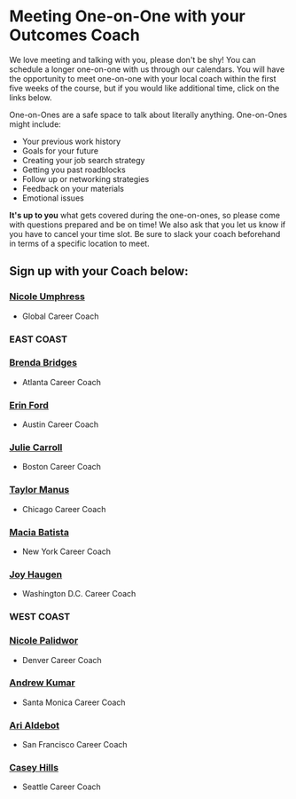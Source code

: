 # Meeting One-on-One with your Outcomes Coach

We love meeting and talking with you, please don't be shy! You can schedule a longer one-on-one with us through our calendars. You will have the opportunity to meet one-on-one with your local coach within the first five weeks of the course, but if you would like additional time, click on the links below. 

One-on-Ones are a safe space to talk about literally anything. One-on-Ones might include:
- Your previous work history 
- Goals for your future 
- Creating your job search strategy 
- Getting you past roadblocks 
- Follow up or networking strategies 
- Feedback on your materials 
- Emotional issues

**It's up to you** what gets covered during the one-on-ones, so please come with questions prepared and be on time! We also ask that you let us know if you have to cancel your time slot. Be sure to slack your coach beforehand in terms of a specific location to meet. 

## Sign up with your Coach below:

### [Nicole Umphress](https://calendar.google.com/calendar/selfsched?sstoken=UU9rR0E5a0huOENEfGRlZmF1bHR8NWZiMjI3NjIxMTA5N2VkMzk0MWU4NDk1YjQwZDdhZjQ)
- Global Career Coach

### EAST COAST
### [Brenda Bridges](https://calendly.com/brenda-bridges/30min/10-04-2017?back=1)
- Atlanta Career Coach

### [Erin Ford](https://calendar.google.com/calendar/selfsched?sstoken=UU9odGh4ekNqVzVsfGRlZmF1bHR8YmNhZDBlYTJiZWM2MjkxYWQwZjBlYzIzMmI4NTM4Yjk)
- Austin Career Coach

### [Julie Carroll](https://calendar.google.com/calendar/selfsched?sstoken=UUhUNTNEYkxmckFnfGRlZmF1bHR8ZTQ0YzhlZDRhZDViNGVhMjMzMDZiOTJhNjVlYzZhNzU)
- Boston Career Coach

### [Taylor Manus](https://calendar.google.com/calendar/selfsched?sstoken=UURCb0VZZDdBWFY1fGRlZmF1bHR8ZTI1MDU5NGMxOTg3NTNjMzFhOWUzMGFjYjZhNTNkODY)
- Chicago Career Coach

### [Macia Batista](https://coach-macia.youcanbook.me/index.jsp)
- New York Career Coach

### [Joy Haugen](https://calendar.google.com/calendar/selfsched?sstoken=UUhjY1U5MFVhS1YzfGRlZmF1bHR8YzI3Yzc5YjBjMzBkYTBhZTY1MDFlY2U1ZjQwZWNmYmI)
- Washington D.C. Career Coach

### WEST COAST
### [Nicole Palidwor](mailto:nicole.palidwor@generalassemb.ly)
- Denver Career Coach

### [Andrew Kumar](https://calendly.com/andrew-kumar/15min/10-04-2017?back=1)
- Santa Monica Career Coach

### [Ari Aldebot](http://www.slyreply.com/app/sheets/vxohcxcyxoeo/)
- San Francisco Career Coach

### [Casey Hills](https://caseyhills.youcanbook.me/)
- Seattle Career Coach

